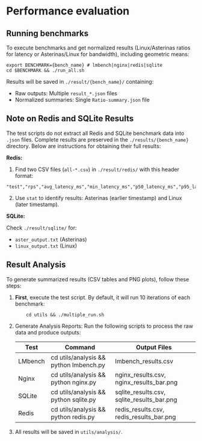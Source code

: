 # Performance evaluation

## Running benchmarks

To execute benchmarks and get normalized results (Linux/Asterinas ratios for latency or Asterinas/Linux for bandwidth), including geometric means:

```shell
export BENCHMARK={bench_name} # lmbench|nginx|redis|sqlite
cd $BENCHMARK && ./run_all.sh
```

Results will be saved in `./result/{bench_name}/` containing:

- Raw outputs: Multiple `result_*.json` files
- Normalized summaries: Single `Ratio-summary.json` file

## Note on Redis and SQLite Results

The test scripts do not extract all Redis and SQLite benchmark data into `.json` files. Complete results are preserved in the `./results/{bench_name}` directory. Below are instructions for obtaining their full results:

**Redis:**

1. Find two CSV files (`all-*.csv`) in `./result/redis/` with this header format:

```text
"test","rps","avg_latency_ms","min_latency_ms","p50_latency_ms","p95_latency_ms","p99_latency_ms","max_latency_ms"
```

2. Use `stat` to identify results: Asterinas (earlier timestamp) and Linux (later timestamp).

**SQLite:**

Check `./result/sqlite/` for:

- `aster_output.txt` (Asterinas)
- `linux_output.txt` (Linux)

## Result Analysis

To generate summarized results (CSV tables and PNG plots), follow these steps:

1. **First**, execute the test script. By default, it will run 10 iterations of each benchmark:

    ```shell
        cd utils && ./multiple_run.sh
    ```

2. Generate Analysis Reports:
Run the following scripts to process the raw data and produce outputs:

    |Test|Command|Output Files|
    |---|---|---|
    |LMbench|cd utils/analysis && python lmbench.py|lmbench_results.csv|
    |Nginx|cd utils/analysis && python nginx.py|nginx_results.csv, nginx_results_bar.png|
    |SQLite|cd utils/analysis && python sqlite.py|sqlite_results.csv, sqlite_results_bar.png|
    |Redis|cd utils/analysis && python redis.py|redis_results.csv, redis_results_bar.png|

3. All results will be saved in `utils/analysis/`.

